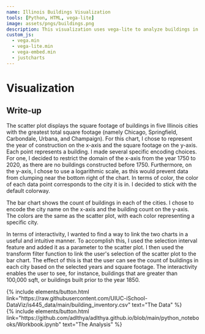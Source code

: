 ```yaml
---
name: Illinois Buildings Visualization
tools: [Python, HTML, vega-lite]
image: assets/pngs/buildings.png
description: This visualization uses vega-lite to analyze buildings in Illinois. 
custom_js:
  - vega.min
  - vega-lite.min
  - vega-embed.min
  - justcharts
---
```



# Visualization

<vegachart schema-url="{{ site.baseurl }}/assets/json/buildings.json" style="width: 100%"></vegachart>


## Write-up

The scatter plot displays the square footage of buildings in five Illinois cities with the greatest total square footage (namely Chicago, Springfield, Carbondale, Urbana, and Champaign). 
For this chart, I chose to represent the year of construction on the x-axis and the square footage on the y-axis. Each point represents a building. 
I made several specific encoding choices. For one, I decided to restrict the domain of the x-axis from the year 1750 to 2020, as there are no buildings constructed before 1750. Furthermore, on the y-axis, I chose to use a logarithmic scale, as this would prevent data from clumping near the bottom right of the chart. In terms of color, the color of each data point corresponds to the city it is in. I decided to stick with the default colorway. 

The bar chart shows the count of buildings in each of the cities. I chose to encode the city name on the x-axis and the building count on the y-axis. The colors are the same as the scatter plot, with each color representing a specific city. 

In terms of interactivity, I wanted to find a way to link the two charts in a useful and intuitive manner. To accomplish this, I used the selection interval feature and added it as a parameter to the scatter plot. I then used the transform filter function to link the user's selection of the scatter plot to the bar chart. The effect of this is that the user can see the count of buildings in each city based on the selected years and square footage. The interactivity enables the user to see, for instance, buildings that are greater than 100,000 sqft, or buildings built prior to the year 1850. 

<div class="left">
{% include elements/button.html link="https://raw.githubusercontent.com/UIUC-iSchool-DataViz/is445_data/main/building_inventory.csv" text="The Data" %}
</div>

<div class="right">
{% include elements/button.html link="https://github.com/adlthya/adlthya.github.io/blob/main/python_notebooks/Workbook.ipynb" text="The Analysis" %}
</div>

